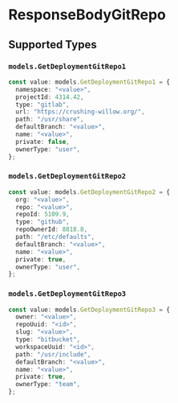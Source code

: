 # ResponseBodyGitRepo


## Supported Types

### `models.GetDeploymentGitRepo1`

```typescript
const value: models.GetDeploymentGitRepo1 = {
  namespace: "<value>",
  projectId: 4314.42,
  type: "gitlab",
  url: "https://crushing-willow.org/",
  path: "/usr/share",
  defaultBranch: "<value>",
  name: "<value>",
  private: false,
  ownerType: "user",
};
```

### `models.GetDeploymentGitRepo2`

```typescript
const value: models.GetDeploymentGitRepo2 = {
  org: "<value>",
  repo: "<value>",
  repoId: 5109.9,
  type: "github",
  repoOwnerId: 8818.8,
  path: "/etc/defaults",
  defaultBranch: "<value>",
  name: "<value>",
  private: true,
  ownerType: "user",
};
```

### `models.GetDeploymentGitRepo3`

```typescript
const value: models.GetDeploymentGitRepo3 = {
  owner: "<value>",
  repoUuid: "<id>",
  slug: "<value>",
  type: "bitbucket",
  workspaceUuid: "<id>",
  path: "/usr/include",
  defaultBranch: "<value>",
  name: "<value>",
  private: true,
  ownerType: "team",
};
```

